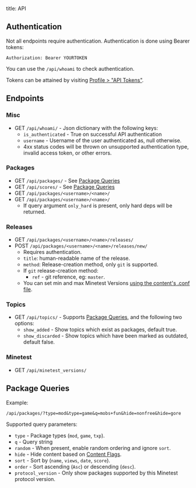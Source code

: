 title: API

## Authentication

Not all endpoints require authentication.
Authentication is done using Bearer tokens:

	Authorization: Bearer YOURTOKEN

You can use the `/api/whoami` to check authentication.

Tokens can be attained by visiting [Profile > "API Tokens"](/user/tokens/).

## Endpoints

### Misc

* GET `/api/whoami/` - Json dictionary with the following keys:
	* `is_authenticated` - True on successful API authentication
	* `username` - Username of the user authenticated as, null otherwise.
	* 4xx status codes will be thrown on unsupported authentication type, invalid access token, or other errors.

### Packages

* GET `/api/packages/` - See [Package Queries](#package-queries)
* GET `/api/scores/` - See [Package Queries](#package-queries)
* GET `/api/packages/<username>/<name>/`
* GET `/api/packages/<username>/<name>/`
    * If query argument `only_hard` is present, only hard deps will be returned.

### Releases

* GET `/api/packages/<username>/<name>/releases/`
* POST `/api/packages/<username>/<name>/releases/new/`
	* Requires authentication.
	* `title`: human-readable name of the release.
	* `method`: Release-creation method, only `git` is supported.
	* If `git` release-creation method:
		* `ref` - git reference, eg: `master`.
	* You can set min and max Minetest Versions [using the content's .conf file](/help/package_config/).


### Topics

* GET `/api/topics/` - Supports [Package Queries](#package-queries), and the following two options:
	* `show_added` - Show topics which exist as packages, default true.
	* `show_discarded` - Show topics which have been marked as outdated, default false.

### Minetest

* GET `/api/minetest_versions/`


## Package Queries

Example:

	/api/packages/?type=mod&type=game&q=mobs+fun&hide=nonfree&hide=gore

Supported query parameters:

* `type` - Package types (`mod`, `game`, `txp`).
* `q` - Query string
* `random` - When present, enable random ordering and ignore `sort`.
* `hide` - Hide content based on [Content Flags](/help/content_flags/).
* `sort` - Sort by (`name`, `views`, `date`, `score`).
* `order` - Sort ascending (`Asc`) or descending (`desc`).
* `protocol_version` - Only show packages supported by this Minetest protocol version.
